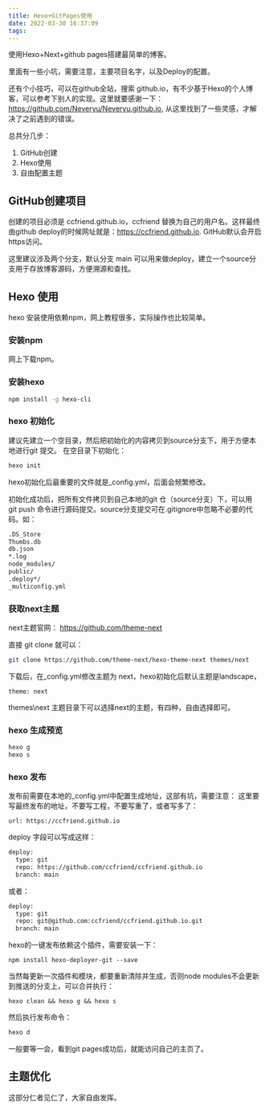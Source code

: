 ```yaml
---
title: Hexo+GitPages使用
date: 2022-03-30 16:37:09
tags:
---
```

使用Hexo+Next+github pages搭建最简单的博客。

里面有一些小坑，需要注意，主要项目名字，以及Deploy的配置。

还有个小技巧，可以在github全站，搜索 github.io，有不少基于Hexo的个人博客，可以参考下别人的实现。这里就要感谢一下：https://github.com/Neveryu/Neveryu.github.io, 从这里找到了一些灵感，才解决了之前遇到的错误。

总共分几步：
1. GitHub创建
2. Hexo使用
3. 自由配置主题

## GitHub创建项目
创建的项目必须是 ccfriend.github.io，ccfriend 替换为自己的用户名。这样最终由github deploy的时候网址就是：https://ccfriend.github.io. GitHub默认会开启https访问。

这里建议涉及两个分支，默认分支 main 可以用来做deploy，建立一个source分支用于存放博客源码，方便溯源和查找。

## Hexo 使用
hexo 安装使用依赖npm，网上教程很多，实际操作也比较简单。

### 安装npm
网上下载npm。

### 安装hexo
``` bash
npm install -g hexo-cli
``` 
### hexo 初始化
建议先建立一个空目录，然后把初始化的内容拷贝到source分支下，用于方便本地进行git 提交。
在空目录下初始化：
``` bash
hexo init
``` 
hexo初始化后最重要的文件就是_config.yml，后面会频繁修改。

初始化成功后，把所有文件拷贝到自己本地的git 仓（source分支）下，可以用 git push 命令进行源码提交。source分支提交可在.gitignore中忽略不必要的代码。如：
``` bash
.DS_Store
Thumbs.db
db.json
*.log
node_modules/
public/
.deploy*/
_multiconfig.yml
```
### 获取next主题
next主题官网：
https://github.com/theme-next


直接 git clone 就可以：
``` bash
git clone https://github.com/theme-next/hexo-theme-next themes/next
```
下载后，在_config.yml修改主题为 next，hexo初始化后默认主题是landscape，
```
theme: next
```
themes\next 主题目录下可以选择next的主题，有四种，自由选择即可。


### hexo 生成预览
``` bash
hexo g
hexo s
```

### hexo 发布
发布前需要在本地的_config.yml中配置生成地址，这部有坑，需要注意：
这里要写最终发布的地址，不要写工程，不要写重了，或者写多了：
```
url: https://ccfriend.github.io
```
deploy 字段可以写成这样：
``` bash
deploy:
  type: git
  repo: https://github.com/ccfriend/ccfriend.github.io
  branch: main
```
或者：
``` bash
deploy:
  type: git
  repo: git@github.com:ccfriend/ccfriend.github.io.git
  branch: main
```
hexo的一键发布依赖这个插件，需要安装一下：
```
npm install hexo-deployer-git --save
```
当然每更新一次插件和模块，都要重新清除并生成，否则node modules不会更新到推送的分支上，可以合并执行：
```
hexo clean && hexo g && hexo s
```
然后执行发布命令：
``` bash
hexo d
```
一般要等一会，看到git pages成功后，就能访问自己的主页了。

## 主题优化
这部分仁者见仁了，大家自由发挥。